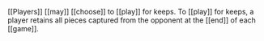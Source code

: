 [[Players]] [[may]] [[choose]] to [[play]] for keeps. To [[play]] for keeps, a player retains all pieces captured from the opponent at the [[end]] of each [[game]].